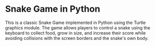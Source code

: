 # Snake Game in Python

This is a classic Snake Game implemented in Python using the Turtle graphics module. The game allows players to control a snake using the keyboard to collect food, grow in size, and increase their score while avoiding collisions with the screen borders and the snake's own body.
